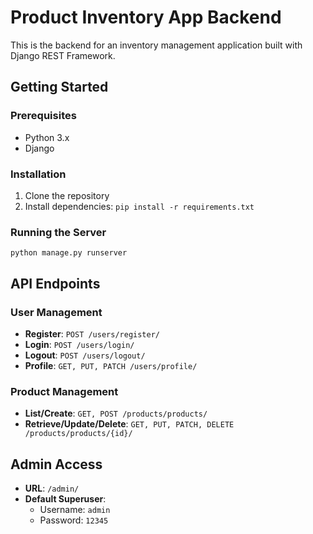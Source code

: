 # Product Inventory App Backend

This is the backend for an inventory management application built with Django REST Framework.

## Getting Started

### Prerequisites
- Python 3.x
- Django

### Installation
1. Clone the repository
2. Install dependencies: `pip install -r requirements.txt`

### Running the Server
```
python manage.py runserver
```

## API Endpoints

### User Management
- **Register**: `POST /users/register/`
- **Login**: `POST /users/login/`
- **Logout**: `POST /users/logout/`
- **Profile**: `GET, PUT, PATCH /users/profile/`

### Product Management
- **List/Create**: `GET, POST /products/products/`
- **Retrieve/Update/Delete**: `GET, PUT, PATCH, DELETE /products/products/{id}/`

## Admin Access
- **URL**: `/admin/`
- **Default Superuser**:
  - Username: `admin`
  - Password: `12345`
